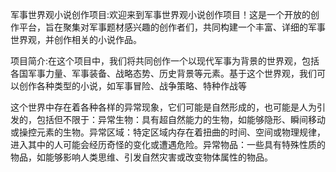 军事世界观小说创作项目​:欢迎来到军事世界观小说创作项目！这是一个开放的创作平台，旨在聚集对军事题材感兴趣的创作者们，共同构建一个丰富、详细的军事世界观，并创作相关的小说作品。

项目简介​:在这个项目中，我们将共同创作一个以现代军事为背景的世界观，包括各国军事力量、军事装备、战略态势、历史背景等元素。基于这个世界观，我们可以创作各种类型的小说，如军事冒险、战争策略、特种作战等

这个世界中存在着各种各样的异常现象，它们可能是自然形成的，也可能是人为引发的，包括但不限于：​异常生物​：具有超自然能力的生物，如能够隐形、瞬间移动或操控元素的生物。​异常区域​：特定区域内存在着扭曲的时间、空间或物理规律，进入其中的人可能会经历奇怪的变化或遭遇危险。​异常物品​：一些具有特殊性质的物品，如能够影响人类思维、引发自然灾害或改变物体属性的物品。
